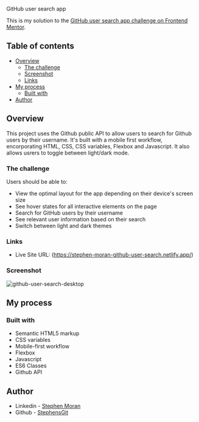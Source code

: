 GitHub user search app

This is my solution to the [GitHub user search app challenge on Frontend Mentor](https://www.frontendmentor.io/challenges/github-user-search-app-Q09YOgaH6).

## Table of contents

- [Overview](#overview)
  - [The challenge](#the-challenge)
  - [Screenshot](#screenshot)
  - [Links](#links)
- [My process](#my-process)
  - [Built with](#built-with)
- [Author](#author)


## Overview
This project uses the Github public API to allow users to search for Github users by their username. It's built with a mobile first workflow, encorporating HTML, CSS, CSS variables, Flexbox and Javascript. It also allows usrers to toggle between light/dark mode.

### The challenge

Users should be able to:

- View the optimal layout for the app depending on their device's screen size
- See hover states for all interactive elements on the page
- Search for GitHub users by their username
- See relevant user information based on their search
- Switch between light and dark themes

### Links

- Live Site URL: (https://stephen-moran-github-user-search.netlify.app/)


### Screenshot

![github-user-search-desktop](https://user-images.githubusercontent.com/45046901/133157173-22f8314f-ed3c-4c56-a64f-a65eff538f80.png)


## My process

### Built with

- Semantic HTML5 markup
- CSS variables
- Mobile-first workflow
- Flexbox
- Javascript
- ES6 Classes
- Github API

## Author

- Linkedin - [Stephen Moran](https://www.linkedin.com/in/stephen-moran-/)
- Github - [StephensGit](https://github.com/StephensGit)

